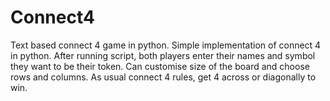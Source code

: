 # Connect4
Text based connect 4 game in python.
Simple implementation of connect 4 in python. After running script, both players enter their names and symbol they want to be their token. Can customise size of the board and choose rows and columns. As usual connect 4 rules, get 4 across or diagonally to win.
